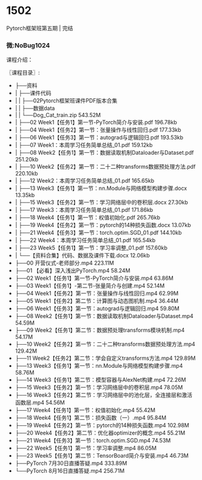 # 1502
Pytorch框架班第五期 | 完结
### 微:NoBug1024 


课程介绍：

〖课程目录〗:     

- ├──资料  
- |   ├──课件代码  
- |   |   ├──02Pytorch框架班课件PDF版本合集  
- |   |   ├──数据data  
- |   |   └──Dog_Cat_train.zip  543.52M
- |   ├──02 Week1【任务1】第一节-PyTorch简介与安装.pdf  196.78kb
- |   ├──04 Week1【任务2】第一节：张量操作与线性回归.pdf  177.33kb
- |   ├──06 Week1【任务3】第一节：autograd与逻辑回归.pdf  193.53kb
- |   ├──07 Week1：本周学习任务简单总结_01.pdf  159.12kb
- |   ├──08 Week2【任务1】第一节：数据读取机制Dataloader与Dataset.pdf  251.20kb
- |   ├──10 Week2【任务2】第一节：二十二种transforms数据预处理方法.pdf  220.10kb
- |   ├──12 Week2：本周学习任务简单总结_01.pdf  165.65kb
- |   ├──13 Week3【任务1】第一节：nn.Module与网络模型构建步骤.docx  13.35kb
- |   ├──15 Week3【任务2】第一节：学习网络层中的卷积层.docx  27.30kb
- |   ├──17 Week3：本周学习任务简单总结_01.pdf  171.86kb
- |   ├──18 Week4【任务1】第一节：权值初始化.pdf  265.76kb
- |   ├──19 Week4【任务2】第一节：pytorch的14种损失函数.docx  13.07kb
- |   ├──21 Week4【任务3】第一节：torch.optim.SGD_01.pdf  144.10kb
- |   ├──22 Week4：本周学习任务简单总结_01.pdf  165.54kb
- |   ├──23 Week5【任务1】第一节：学习率调整_01.pdf  157.60kb
- |   └──【资料合集】代码、数据及课件下载.docx  12.06kb
- ├──00 开营仪式-老师部分.mp4  223.11M
- ├──01 【必看】深入浅出PyTorch.mp4  58.24M
- ├──02 Week1【任务1】第一节-PyTorch简介与安装.mp4  63.86M
- ├──03 Week1【任务1】-第二节-张量简介与创建.mp4  52.14M
- ├──04 Week1【任务2】第一节：张量操作与线性回归.mp4  62.99M
- ├──05 Week1【任务2】第二节：计算图与动态图机制.mp4  36.44M
- ├──06 Week1【任务3】第一节：autograd与逻辑回归.mp4  59.80M
- ├──08 Week2【任务1】第一节：数据读取机制Dataloader与Dataset.mp4  54.59M
- ├──09 Week2【任务1】第二节：数据预处理transforms模块机制.mp4  54.17M
- ├──10 Week2【任务2】第一节：二十二种transforms数据预处理方法.mp4  129.42M
- ├──11 Week2【任务2】第二节：学会自定义transforms方法.mp4  129.89M
- ├──13 Week3【任务1】第一节：nn.Module与网络模型构建步骤.mp4  58.76M
- ├──14 Week3【任务1】第二节：模型容器与AlexNet构建.mp4  72.26M
- ├──15 Week3【任务2】第一节：学习网络层中的卷积层.mp4  78.05M
- ├──16 Week3【任务2】第二节：学习网络层中的池化层，全连接层和激活函数层.mp4  54.56M
- ├──17 Week4【任务1】第一节：权值初始化.mp4  55.42M
- ├──18 Week4【任务1】第二节：损失函数（一）.mp4  95.84M
- ├──19 Week4【任务2】第一节：pytorch的14种损失函数.mp4  102.98M
- ├──20 Week4【任务2】第二节：优化器optimizer的概念.mp4  55.21M
- ├──21 Week4【任务3】第一节：torch.optim.SGD.mp4  74.53M
- ├──22 Week5【任务1】第一节：学习率调整.mp4  86.05M
- ├──23 Week5【任务1】第二节：TensorBoard简介与安装.mp4  46.73M
- ├──PyTorch 7月30日直播答疑.mp4  333.89M
- └──PyTorch 8月16日直播答疑.mp4  256.71M
